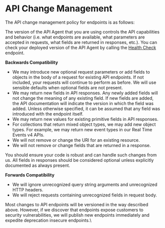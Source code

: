 # API Change Management

The API change management policy for endpoints is as follows:

The version of the API Agent that you are using controls the API capabilities and behavior (i.e. what endpoints are available, what parameters are accepted in requests, what fields are returned in responses, etc.). You can check your deployed version of the API Agent by calling the [Health Check](https://developers.symphony.com/restapi/v20.12/reference#health-check-extended-v3) endpoint.

**Backwards Compatibility**

* We may introduce new optional request parameters or add fields to objects in the body of a request for existing API endpoints. If not included, your requests will continue to perform as before. We will use sensible defaults when optional fields are not present.
* We may return new fields in API responses. Any newly added fields will not change the meaning of any existing field. If new fields are added, the API documentation will indicate the version in which the field was added. Unless otherwise specified, it can be assumed that any field was introduced with the endpoint itself.
* We may return new values for existing primitive fields in API responses.
* For collections that return mixed object types, we may add new object types. For example, we may return new event types in our Real Time Events v4 APIs.
* We will not remove or change the URI for an existing resource.
* We will not remove or change fields that are returned in a response.

You should ensure your code is robust and can handle such changes from us. All fields in responses should be considered optional unless explicitly documented as always present.

**Forwards Compatibility**

* We will ignore unrecognized query string arguments and unrecognized HTTP headers.
* We will reject requests containing unrecognized fields in request body.

Most changes to API endpoints will be versioned in the way described above. However, if we discover that endpoints expose customers to security vulnerabilities, we will publish new endpoints immediately and expedite deprecation insecure endpoints.\
